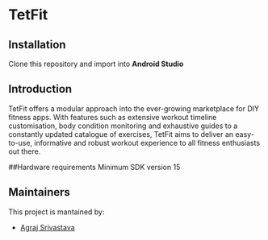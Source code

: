 # TetFit
## Installation
Clone this repository and import into **Android Studio**

## Introduction

TetFit offers a modular approach into the ever-growing marketplace for DIY fitness apps. 
With features such as extensive workout timeline customisation, body condition monitoring and exhaustive guides to a constantly updated catalogue of exercises, 
TetFit aims to deliver an easy-to-use, informative and robust workout experience to all fitness enthusiasts out there.

##Hardware requirements
Minimum SDK version 15

## Maintainers
This project is mantained by:
* [Agraj Srivastava](https://github.com/butter-chicken27)
